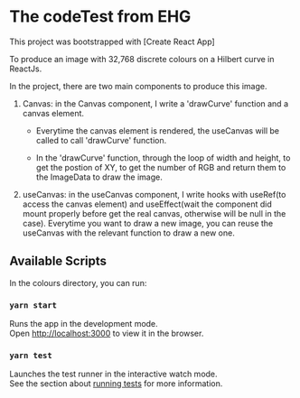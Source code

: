 # The codeTest from EHG

This project was bootstrapped with [Create React App] 

To produce an image with 32,768 discrete colours on a Hilbert curve in ReactJs.

In the project, there are two main components to produce this image.

1. Canvas: in the Canvas component, I write a 'drawCurve' function and a canvas element.
 
    - Everytime the canvas element is rendered, the useCanvas will be called to call 'drawCurve' function.
    
    - In the 'drawCurve' function, through the loop of width and height, to get the postion of XY, to get the number of RGB and   return them to the ImageData to draw the image.
    
2. useCanvas: in the useCanvas component, I write hooks with useRef(to access the canvas element) and useEffect(wait the component      did mount properly before get the real canvas, otherwise will be null in the case). Everytime you want to draw a new image,         you can reuse the useCanvas with the relevant function to draw a new one.

## Available Scripts

In the colours directory, you can run:

### `yarn start`

Runs the app in the development mode.\
Open [http://localhost:3000](http://localhost:3000) to view it in the browser.

### `yarn test`

Launches the test runner in the interactive watch mode.\
See the section about [running tests](https://facebook.github.io/create-react-app/docs/running-tests) for more information.




